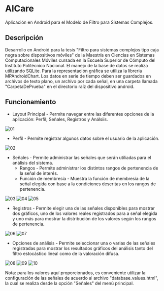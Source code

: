 # AICare
Aplicación en Android para el Modelo de Filtro para Sistemas Complejos.

## Descripción

Desarrollo en Android para la tesis "Filtro para sistemas complejos tipo caja negra sobre
dispositivos móviles" de la Maestría en Ciencias en Sistemas Computacionales
Móviles cursada en la Escuela Superior de Cómputo del Instituto Politécnico Nacional.
El manejo de la base de datos se realiza utilizando SQLite.
Para la representación gráfica se utiliza la libreria MPAndroidChart.
Los datos en serie de tiempo deben ser guardados en archivos de texto plano, un archivo por cada señal, en una carpeta llamada "CarpetaDePrueba" en el directorio raíz del dispositivo android.

## Funcionamiento

* Layout Principal - Permite navegar entre las diferentes opciones de la aplicación: Perfil, Señales, Registros y Análsiis.

![01](https://user-images.githubusercontent.com/58958653/71495258-ac180880-2812-11ea-88fd-467190ae17e6.png)

  - Perfil - Permite registrar algunos datos sobre el usuario de la aplicación.
  
  ![02](https://user-images.githubusercontent.com/58958653/71495453-80e1e900-2813-11ea-9732-509b527f4b3c.png)
  
  - Señales - Permite administrar las señales que serán utiliadas para el análisis del sistema.
    - Rangos - Permite administrar los distintos rangos de pertenencia de la señal de interés.
    - Función de membresía - Muestra la función de membresía de la señal elegida con base a la condiciones descritas en los rangos de pertenencia.
    
  ![03](https://user-images.githubusercontent.com/58958653/71495455-82abac80-2813-11ea-897f-7adf961cec3f.png) ![04](https://user-images.githubusercontent.com/58958653/71495457-85a69d00-2813-11ea-9e2b-972bf009c042.png) ![05](https://user-images.githubusercontent.com/58958653/71495460-8808f700-2813-11ea-8485-20804760b604.png)

  - Registros - Permite elegir una de las señales disponibles para mostrar dos gráficos, uno de los valores reales registrados para a señal elegida y uno más para mostrar la distribución de los valores según los rangos de pertenencia.
  
  ![06](https://user-images.githubusercontent.com/58958653/71495462-8a6b5100-2813-11ea-96fe-ddc56ea938f0.png) ![07](https://user-images.githubusercontent.com/58958653/71495465-8ccdab00-2813-11ea-9104-91d28f6ff804.png)

  - Opciones de análisis - Permite seleccionar una o varias de las señales registradas para mostrar los resultados gráficos del análisis tanto del filtro estocástico lineal como de la valoración difusa.
  
  ![08](https://user-images.githubusercontent.com/58958653/71495467-8f300500-2813-11ea-9fc0-d7270cf216bd.png) ![09](https://user-images.githubusercontent.com/58958653/71495469-91925f00-2813-11ea-9c41-ae9ca3544a2a.png) ![10](https://user-images.githubusercontent.com/58958653/71495470-935c2280-2813-11ea-8256-e0049fd73ae3.png)
  

Nota: para los valores aquí proporcionados, es conveniente utilizar la configuración de las señales de acuerdo al archivo "database_values.html", la cual se realiza desde la opción "Señales" del menú principal.
  
  
